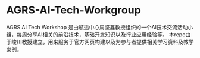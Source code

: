 # AGRS-AI-Tech-Workgroup
AGRS AI Tech Workshop 是由航遥中心周坚鑫教授组织的一个AI技术交流活动小组，每周分享AI相关的前沿技术，基础开发知识以及行业应用经验等。 本repo由于峻川教授建立，用来服务于官方网页构建以及为参与者提供相关学习资料及教学案例。
